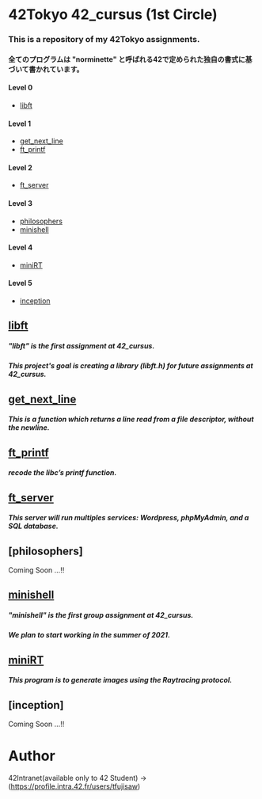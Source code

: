# 42Tokyo 42_cursus (1st Circle)

### This is a repository of my 42Tokyo assignments.
#### 全てのプログラムは "norminette" と呼ばれる42で定められた独自の書式に基づいて書かれています。

#### Level 0
* [libft](#libft)

#### Level 1
* [get_next_line](#get_next_line)
* [ft_printf](#ft_printf)

#### Level 2
* [ft_server](#ft_server)

#### Level 3
* [philosophers](#philosophers)
* [minishell](#minishell)

#### Level 4
* [miniRT](#miniRT)

#### Level 5
* [inception](#inception)

## [libft](https://github.com/efefish/42C_L00-Libft)

##### "libft" is the first assignment at 42_cursus.

##### This project's goal is creating a library (libft.h) for future assignments at 42_cursus.

## [get_next_line](https://github.com/efefish/42C_L01-get_next_line)

##### This is a function which returns a line read from a file descriptor, without the newline.

## [ft_printf](https://github.com/efefish/42C_L01-ft_printf)

##### recode the libc’s printf function.

## [ft_server](https://github.com/efefish/42C_L02-ft_server)

##### This server will run multiples services: Wordpress, phpMyAdmin, and a SQL database.

## [philosophers] <!-- (https://github.com/efefish/42C_L03-philosophers) -->

Coming Soon ...!!

## [minishell](https://github.com/mu-san-dayo/minishell)

##### "minishell" is the first group assignment at 42_cursus.
##### We plan to start working in the summer of 2021.

## [miniRT](https://github.com/efefish/42C_L04-miniRT)

##### This program is to generate images using the Raytracing protocol.

## [inception] <!-- (https://github.com/efefish/42C_L05-inception) -->

Coming Soon ...!!

# Author
42Intranet(available only to 42 Student)
->(https://profile.intra.42.fr/users/tfujisaw)
